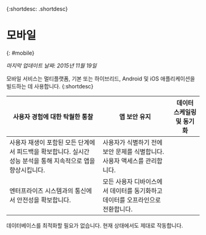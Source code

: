 {:shortdesc: .shortdesc} 

# 모바일
{: #mobile}

*마지막 업데이트 날짜: 2015년 11월 19일*

모바일 서비스는 멀티플랫폼, 기본 또는 하이브리드,
Android 및 iOS 애플리케이션을 빌드하는 데 사용합니다. 
{:shortdesc}


사용자 경험에 대한 탁월한 통찰 | 앱 보안 유지 | 데이터 스케일링 및 동기화
---- | ---- | ----
사용자 재생이 포함된 모든 단계에서 피드백을 확보합니다. 실시간 성능 분석을 통해 지속적으로 앱을 향상시킵니다.  | 사용자가 식별하기 전에 보안 문제를 식별합니다. 사용자 액세스를 관리합니다.
엔터프라이즈 시스템과의 통신에서 안전성을 확보합니다.  | 모든 사용자 디바이스에서 데이터를 동기화하고 데이터를 오프라인으로 전환합니다.
데이터베이스를 최적화할 필요가 없습니다. 현재 상태에서도 제대로 작동합니다. 
